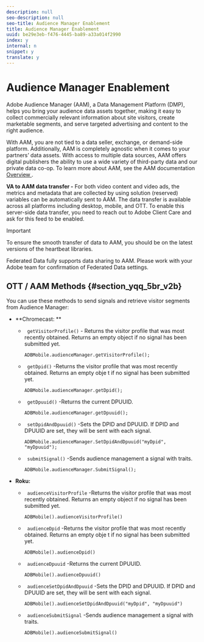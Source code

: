 ```yaml
---
description: null
seo-description: null
seo-title: Audience Manager Enablement
title: Audience Manager Enablement
uuid: be29e3eb-f476-4445-ba89-a33a014f2990
index: y
internal: n
snippet: y
translate: y
---
```


# Audience Manager Enablement

Adobe Audience Manager (AAM), a Data Management Platform (DMP), helps you bring your audience data assets together, making it easy to collect commercially relevant information about site visitors, create marketable segments, and serve targeted advertising and content to the right audience. 

With AAM, you are not tied to a data seller, exchange, or demand-side platform. Additionally, AAM is completely agnostic when it comes to your partners’ data assets. With access to multiple data sources, AAM offers digital publishers the ability to use a wide variety of third-party data and our private data co-op. To learn more about AAM, see the AAM documentation [ Overview ](https://marketing.adobe.com/resources/help/en_US/aam/c_am_overview_intro.html). 

**VA to AAM data transfer -** For both video content and video ads, the metrics and metadata that are collected by using solution (reserved) variables can be automatically sent to AAM. The data transfer is available across all platforms including desktop, mobile, and OTT. To enable this server-side data transfer, you need to reach out to Adobe Client Care and ask for this feed to be enabled. 

>[!IMPORTANT]
>
>To ensure the smooth transfer of data to AAM, you should be on the latest versions of the heartbeat libraries.

Federated Data fully supports data sharing to AAM. Please work with your Adobe team for confirmation of Federated Data settings.

## OTT / AAM Methods {#section_yqq_5br_v2b}

You can use these methods to send signals and retrieve visitor segments from Audience Manager:


* **Chromecast: ** 
    * ` getVisitorProfile()` - Returns the visitor profile that was most recently obtained. Returns an empty object if no signal has been submitted yet. 

    
      ```
      ADBMobile.audienceManager.getVisitorProfile();
      ```


    * ` getDpid()` -Returns the visitor profile that was most recently obtained. Returns an empty obje t if no signal has been submitted yet. 

    
      ```
      ADBMobile.audienceManager.getDpid();
      ```


    * ` getDpuuid()` -Returns the current DPUUID. 

    
      ```
      ADBMobile.audienceManager.getDpuuid();
      ```


    * ` setDpidAndDpuuid()` -Sets the DPID and DPUUID. If DPID and DPUUID are set, they will be sent with each signal. 

    
      ```
      ADBMobile.audienceManager.SetDpidAndDpuuid("myDpid", "myDpuuid");
      ```


    * ` submitSignal()` -Sends audience management a signal with traits. 

    
      ```
      ADBMobile.audienceManager.SubmitSignal();
      ```



* **Roku:** 
    * ` audienceVisitorProfile` -Returns the visitor profile that was most recently obtained. Returns an empty object if no signal has been submitted yet. 

    
      ```
      ADBMobile().audienceVisitorProfile()
      ```


    * ` audienceDpid` -Returns the visitor profile that was most recently obtained. Returns an empty obje t if no signal has been submitted yet. 

    
      ```
      ADBMobile().audienceDpid()
      ```


    * ` audienceDpuuid` -Returns the current DPUUID. 

    
      ```
      ADBMobile().audienceDpuuid()
      ```


    * ` audienceSetDpidAndDpuuid` -Sets the DPID and DPUUID. If DPID and DPUUID are set, they will be sent with each signal. 

    
      ```
      ADBMobile().audienceSetDpidAndDpuuid("myDpid", "myDpuuid")
      ```


    * ` audienceSubmitSignal` -Sends audience management a signal with traits. 

    
      ```
      ADBMobile().audienceSubmitSignal()
      ```




